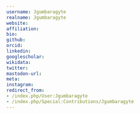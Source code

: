 ```yaml
---
username: Jgumbaragyte
realname: Jgumbaragyte
website: 
affiliation: 
bio: 
github: 
orcid: 
linkedin: 
googlescholar: 
wikidata: 
twitter: 
mastodon-url: 
meta:
instagram:
redirect_from:
- /index.php/User:Jgumbaragyte
- /index.php/Special:Contributions/Jgumbaragyte
---
```

